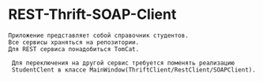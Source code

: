 # REST-Thrift-SOAP-Client

    Приложение представляет собой справочник студентов.
    Все сервисы храняться на репозитории.
    Для REST сервиса понадобиться TomCat.

     Для переключения на другой сервис требуется поменять реализацию
     StudentClent в классе MainWindow(ThriftClient/RestClient/SOAPClient).
